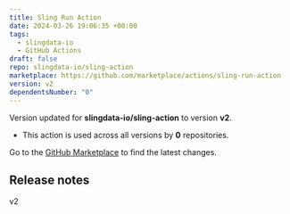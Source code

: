 ```yaml
---
title: Sling Run Action
date: 2024-03-26 19:06:35 +00:00
tags:
  - slingdata-io
  - GitHub Actions
draft: false
repo: slingdata-io/sling-action
marketplace: https://github.com/marketplace/actions/sling-run-action
version: v2
dependentsNumber: "0"
---
```



Version updated for **slingdata-io/sling-action** to version **v2**.
- This action is used across all versions by **0** repositories.

Go to the [GitHub Marketplace](https://github.com/marketplace/actions/sling-run-action) to find the latest changes.

## Release notes

v2
